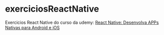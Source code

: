# exerciciosReactNative

Exercicios React Native do curso da udemy: [React Native: Desenvolva APPs Nativas para Android e iOS](https://ibm-learning.udemy.com/course/curso-react-native/)
